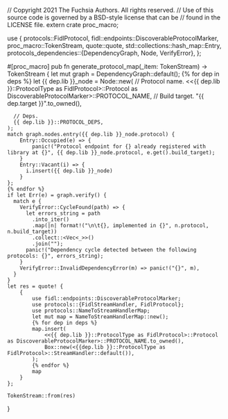 // Copyright 2021 The Fuchsia Authors. All rights reserved.
// Use of this source code is governed by a BSD-style license that can be
// found in the LICENSE file.
extern crate proc_macro;

use {
    protocols::FidlProtocol,
    fidl::endpoints::DiscoverableProtocolMarker,
    proc_macro::TokenStream,
    quote::quote,
    std::collections::hash_map::Entry,
    protocols_dependencies::{DependencyGraph, Node, VerifyError},
};

#[proc_macro]
pub fn generate_protocol_map(_item: TokenStream) -> TokenStream {
    let mut graph = DependencyGraph::default();
    {% for dep in deps %}
    let {{ dep.lib }}_node = Node::new(
      // Protocol name.
      <<{{ dep.lib }}::ProtocolType as FidlProtocol>::Protocol as DiscoverableProtocolMarker>::PROTOCOL_NAME,
      // Build target.
      "{{ dep.target }}".to_owned(),

      // Deps.
      {{ dep.lib }}::PROTOCOL_DEPS,
    );
    match graph.nodes.entry({{ dep.lib }}_node.protocol) {
        Entry::Occupied(e) => {
            panic!("Protocol endpoint for {} already registered with library at {}", {{ dep.lib }}_node.protocol, e.get().build_target);
        }
        Entry::Vacant(i) => {
          i.insert({{ dep.lib }}_node)
        }
    };
    {% endfor %}
    if let Err(e) = graph.verify() {
      match e {
        VerifyError::CycleFound(path) => {
          let errors_string = path
            .into_iter()
            .map(|n| format!("\n\t{}, implemented in {}", n.protocol, n.build_target))
            .collect::<Vec<_>>()
            .join("");
          panic!("Dependency cycle detected between the following protocols: {}", errors_string);
        }
        VerifyError::InvalidDependencyError(m) => panic!("{}", m),
      }
    }
    let res = quote! {
        {
            use fidl::endpoints::DiscoverableProtocolMarker;
            use protocols::{FidlStreamHandler, FidlProtocol};
            use protocols::NameToStreamHandlerMap;
            let mut map = NameToStreamHandlerMap::new();
            {% for dep in deps %}
            map.insert(
                <<{{ dep.lib }}::ProtocolType as FidlProtocol>::Protocol as DiscoverableProtocolMarker>::PROTOCOL_NAME.to_owned(),
                Box::new(<{{dep.lib }}::ProtocolType as FidlProtocol>::StreamHandler::default()),
            );
            {% endfor %}
            map
        }
    };

    TokenStream::from(res)
}
